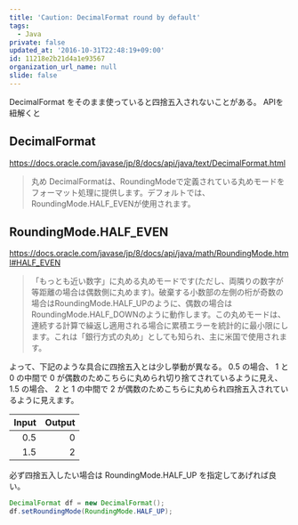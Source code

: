 ```yaml
---
title: 'Caution: DecimalFormat round by default'
tags:
  - Java
private: false
updated_at: '2016-10-31T22:48:19+09:00'
id: 11218e2b21d4a1e93567
organization_url_name: null
slide: false
---
```

DecimalFormat をそのまま使っていると四捨五入されないことがある。
APIを紐解くと

## DecimalFormat
https://docs.oracle.com/javase/jp/8/docs/api/java/text/DecimalFormat.html

> 丸め
> DecimalFormatは、RoundingModeで定義されている丸めモードをフォーマット処理に提供します。デフォルトでは、RoundingMode.HALF_EVENが使用されます。 

## RoundingMode.HALF_EVEN
https://docs.oracle.com/javase/jp/8/docs/api/java/math/RoundingMode.html#HALF_EVEN

> 「もっとも近い数字」に丸める丸めモードです(ただし、両隣りの数字が等距離の場合は偶数側に丸めます)。破棄する小数部の左側の桁が奇数の場合はRoundingMode.HALF_UPのように、偶数の場合はRoundingMode.HALF_DOWNのように動作します。この丸めモードは、連続する計算で繰返し適用される場合に累積エラーを統計的に最小限にします。これは「銀行方式の丸め」としても知られ、主に米国で使用されます。

よって、下記のような具合に四捨五入とは少し挙動が異なる。
0.5 の場合、 1 と 0 の中間で 0 が偶数のためこちらに丸められ切り捨てされているように見え、 1.5 の場合、 2 と 1 の中間で 2 が偶数のためこちらに丸められ四捨五入されているように見えます。

| Input | Output |
|------:|-------:|
| 0.5   | 0      |
| 1.5   | 2      |

必ず四捨五入したい場合は RoundingMode.HALF_UP を指定してあげれば良い。

```java:round.java
DecimalFormat df = new DecimalFormat();
df.setRoundingMode(RoundingMode.HALF_UP);
```
